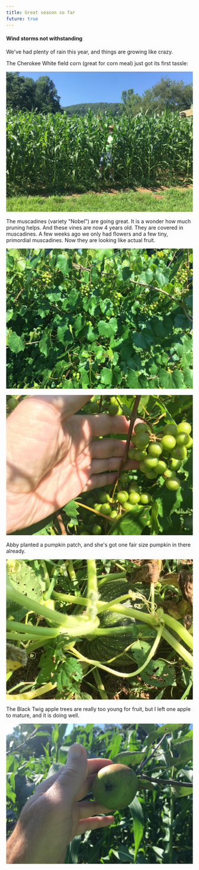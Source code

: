 ```yaml
---
title: Great season so far
future: true
---
```


#### Wind storms not withstanding

We've had plenty of rain this year, and things are growing like crazy.

The Cherokee White field corn (great for corn meal) just got its first tassle:

![](/image/2019/tom_corn_first_tassle.jpg)

The muscadines (variety "Nobel") are going great. It is a wonder how much pruning helps. And these vines are now 4 years old. They are covered in muscadines. A few weeks ago we only had flowers and a few tiny, primordial muscadines. Now they are looking like actual fruit.

![](/image/2019/muscadines_trellis.jpg)

![](/image/2019/muscadines_bunch_hand.jpg)

Abby planted a pumpkin patch, and she's got one fair size pumpkin in there already.

![](/image/2019/first_pumpkin.jpg)

The Black Twig apple trees are really too young for fruit, but I left one apple to mature, and it is doing well.

![](/image/2019/black_twig_apple_growing.jpg)
